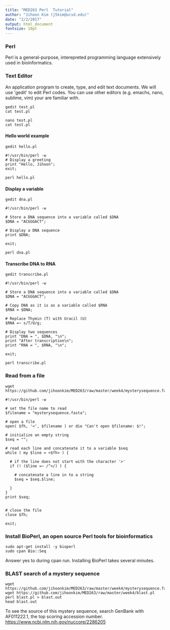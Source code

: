 ```yaml
---
title: "MED263 Perl  Tutorial"
author: "Jihoon Kim (j5kim@ucsd.edu)"
date: "2/2/2017"
output: html_document
fontsize: 10pt
---
```



### Perl 

Perl is a general-purpose, interepreted programming language extensively
used in bioinformatics. 


### Text Editor

An application program to create, type, and edit text documents.
We will use 'gedit' to edit Perl codes.
You can use other editors (e.g. emachs, nano, sublime, vim) 
your are familiar with.

```{bash, echo = TRUE }
gedit test.pl
cat test.pl
```

```{bash, echo = TRUE }
nano test.pl
cat test.pl
```

#### Hello world example
```{bash, echo = TRUE }
gedit hello.pl
```

```{perl, echo = TRUE }
#!/usr/bin/perl -w
# Display a greeting
print "Hello, Jihoon";
exit;
```

```{bash, echo = TRUE }
perl hello.pl
```


#### Display a variable
```{bash, echo = TRUE }
gedit dna.pl
```

```{perl, echo = TRUE }
#!/usr/bin/perl -w

# Store a DNA sequence into a variable called $DNA
$DNA = "ACGGGACT";

# Display a DNA sequence
print $DNA;

exit;
```

```{bash, echo = TRUE }
perl dna.pl
```


#### Transcribe DNA to RNA
```{bash, echo = TRUE }
gedit transcribe.pl
```

```{perl, echo = TRUE }
#!/usr/bin/perl -w

# Store a DNA sequence into a variable called $DNA
$DNA = "ACGGGACT";

# Copy DNA as it is as a variable called $RNA
$RNA = $DNA;

# Replace Thymin (T) with Uracil (U)
$RNA =~ s/T/U/g;

# Display two sequences
print "DNA = ", $DNA, "\n";
print "After transcription\n";
print "RNA = ", $RNA, "\n";

exit;
```

```{bash, echo = TRUE }
perl transcribe.pl
```


### Read from a file
```{bash, echo = TRUE }
wget https://github.com/jihoonkim/MED263/raw/master/week4/mysterysequence.fasta
```

```{perl, echo = TRUE }
#!/usr/bin/perl -w

# set the file name to read
$filename = "mysterysequence.fasta";

# open a file
open( $fh, '<', $filename ) or die "Can't open $filename: $!";

# initialize an empty string
$seq = ""; 

# read each line and concatenate it to a variable $seq
while ( my $line = <$fh> ) {
  
  # if the line does not start with the character '>'
  if (! ($line =~ /^>/) ) {

    # concatenate a line in to a string
    $seq = $seq.$line;
  
  }
}
print $seq;


# close the file 
close $fh;

exit;
```

### Install BioPerl, an open source Perl tools for bioinformatics
```{bash, echo = TRUE }
sudo apt-get install -y bioperl
sudo cpan Bio::Seq
```
Answer yes to during cpan run. Installing BioPerl takes several minutes.

### BLAST search of a mystery sequence 
```{bash, echo = TRUE }
wget https://github.com/jihoonkim/MED263/raw/master/week4/mysterysequence.fasta
wget https://github.com/jihoonkim/MED263/raw/master/week4/blast.pl
perl blast.pl > blast.out
head blast.out
```

To see the source of this mystery sequence,
search GenBank with AF011222.1, the top scoring accession number.
https://www.ncbi.nlm.nih.gov/nuccore/2286205
